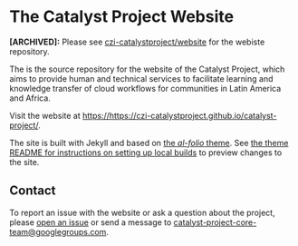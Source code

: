# The Catalyst Project Website

**[ARCHIVED]:** Please see [czi-catalystproject/website](https://github.com/czi-catalystproject/website) for the webiste repository.

The is the source repository for the website of the Catalyst Project, which aims to provide human and technical services to facilitate learning and knowledge transfer of cloud workflows for communities in Latin America and Africa.

Visit the website at <https://https://czi-catalystproject.github.io/catalyst-project/>.

The site is built with Jekyll and based on [the _al-folio_ theme](https://github.com/alshedivat/al-folio). See [the theme README for instructions on setting up local builds](https://github.com/alshedivat/al-folio#getting-started) to preview changes to the site.

## Contact

To report an issue with the website or ask a question about the project, please [open an issue](https://github.com/czi-catalystproject/catalyst-project/issues/new/choose) or send a message to <catalyst-project-core-team@googlegroups.com>.
